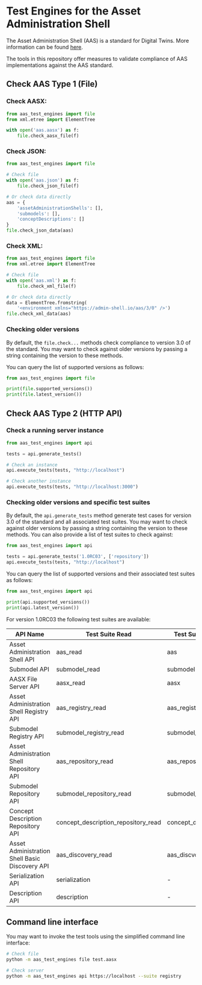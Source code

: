 # Test Engines for the Asset Administration Shell

The Asset Administration Shell (AAS) is a standard for Digital Twins.
More information can be found [here](https://industrialdigitaltwin.org/content-hub/downloads).

The tools in this repository offer measures to validate compliance of AAS implementations against the AAS standard.

## Check AAS Type 1 (File)

### Check AASX:
```python
from aas_test_engines import file
from xml.etree import ElementTree

with open('aas.aasx') as f:
    file.check_aasx_file(f)
```

### Check JSON:

```python
from aas_test_engines import file

# Check file
with open('aas.json') as f:
    file.check_json_file(f)

# Or check data directly
aas = {
    'assetAdministrationShells': [],
    'submodels': [],
    'conceptDescriptions': []
}
file.check_json_data(aas)
```

### Check XML:
```python
from aas_test_engines import file
from xml.etree import ElementTree

# Check file
with open('aas.xml') as f:
    file.check_xml_file(f)

# Or check data directly
data = ElementTree.fromstring(
    '<environment xmlns="https://admin-shell.io/aas/3/0" />')
file.check_xml_data(aas)
```

### Checking older versions

By default, the `file.check...` methods check compliance to version 3.0 of the standard.
You may want to check against older versions by passing a string containing the version to these methods.

You can query the list of supported versions as follows:

```python
from aas_test_engines import file

print(file.supported_versions())
print(file.latest_version())
```

## Check AAS Type 2 (HTTP API)

### Check a running server instance

```python
from aas_test_engines import api

tests = api.generate_tests()

# Check an instance
api.execute_tests(tests, "http://localhost")

# Check another instance
api.execute_tests(tests, "http://localhost:3000")
```

### Checking older versions and specific test suites

By default, the `api.generate_tests` method generate test cases for version 3.0 of the standard and all associated test suites.
You may want to check against older versions by passing a string containing the version to these methods.
You can also provide a list of test suites to check against:

```python
from aas_test_engines import api

tests = api.generate_tests('1.0RC03', ['repository'])
api.execute_tests(tests, "http://localhost")
```

You can query the list of supported versions and their associated test suites as follows:

```python
from aas_test_engines import api

print(api.supported_versions())
print(api.latest_version())
```
For version 1.0RC03 the following test suites are available:

| API Name                                       | Test Suite Read                     | Test Suite Read and Write      |
| ---------------------------------------------- | ----------------------------------- | ------------------------------ |
| Asset Administration Shell API                 | aas_read                            | aas                            |
| Submodel API                                   | submodel_read                       | submodel                       |
| AASX File Server API                           | aasx_read                           | aasx                           |
| Asset Administration Shell Registry API        | aas_registry_read                   | aas_registry                   |
| Submodel Registry API                          | submodel_registry_read              | submodel_registry              |
| Asset Administration Shell Repository API      | aas_repository_read                 | aas_repository                 |
| Submodel Repository API                        | submodel_repository_read            | submodel_repository            |
| Concept Description Repository API             | concept_description_repository_read | concept_description_repository |
| Asset Administration Shell Basic Discovery API | aas_discovery_read                  | aas_discvoery                  |
| Serialization API                              | serialization                       | -                              |
| Description API                                | description                         | -                              |

## Command line interface

You may want to invoke the test tools using the simplified command line interface:

```sh
# Check file
python -m aas_test_engines file test.aasx

# Check server
python -m aas_test_engines api https://localhost --suite registry
```
